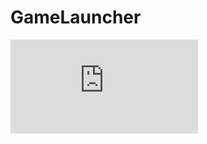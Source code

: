 # GameLauncher
![alt tag](https://forums.unrealengine.com/attachment.php?attachmentid=121730&d=1481829990)
